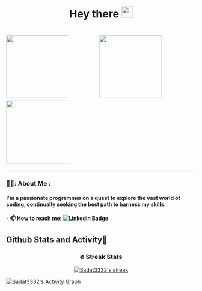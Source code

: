 <div id="header" align="center">
<h1>
           Hey there
  <img src="https://media.giphy.com/media/hvRJCLFzcasrR4ia7z/giphy.gif" width="30px"/>
</h1>
 
</div>
 <h1>
   
   <img src="https://media.giphy.com/media/hS42TuYYnANLFR9IRQ/giphy.gif" width="167px"/>
   &nbsp;&nbsp;&nbsp;&nbsp;
   &nbsp;&nbsp;&nbsp;&nbsp;&nbsp;
    <img src="https://media.giphy.com/media/juua9i2c2fA0AIp2iq/giphy.gif" width="167px"/>
  &nbsp;&nbsp;&nbsp;&nbsp;
   &nbsp;&nbsp;&nbsp;&nbsp;&nbsp;
   <img src="https://media.giphy.com/media/hS42TuYYnANLFR9IRQ/giphy.gif" width="167px"/>
 
    
  
   
 
 
  </h1>

---
### 👨‍💻: About Me : 
#### I'm a passionate programmer on a quest to explore the vast world of coding, continually seeking the best path to harness my skills.
#### - :mailbox: How to reach me: [![Linkedin Badge](https://img.shields.io/badge/LinkedIn-0077B5?style=for-the-badge&logo=linkedin&logoColor=white)](https://www.linkedin.com/in/syed-sadat-ali-336101264/)







  <h2>Github Stats and Activity🎯</h2>
  <div id="header" align="center">

  <h3>🔥 Streak Stats</h3>

  <!-- GitHub Readme Streak Stats - https://github.com/Sadat3332/github-readme-streak-stats -->
  <p>
    <a href="https://github.com/Sadat3332/github-readme-streak-stats">
      <img title="🔥 Get streak stats for your profile at git.io/streak-stats" alt="Sadat3332's streak" src="https://streak-stats.demolab.com/?user=Sadat3332&theme=violet-dark&card&hide_border=true"/>
    </a>
    </div>
   
  <a href="https://github.com/ashutosh00710/github-readme-activity-graph"><img alt="Sadat3332's Activity Graph" src="https://github-readme-activity-graph.vercel.app/graph/?username=Sadat3332&bg_color=1F222E&color=F8D866&line=F85D7F&point=FFFFFF&hide_border=true" /></a>



<!--
**Sadat3332/Sadat3332** is a ✨ _special_ ✨ repository because its `README.md` (this file) appears on your GitHub profile.

Here are some ideas to get you started:

- 🔭 I’m currently working on ...
- 🌱 I’m currently learning ...
- 👯 I’m looking to collaborate on ...
- 🤔 I’m looking for help with ...
- 💬 Ask me about ...
- 📫 How to reach me: ...
- 😄 Pronouns: ...
- ⚡ Fun fact: ...
-->
